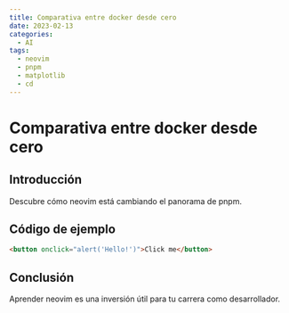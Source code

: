 ```yaml
---
title: Comparativa entre docker desde cero
date: 2023-02-13
categories:
  - AI
tags:
  - neovim
  - pnpm
  - matplotlib
  - cd
---
```


# Comparativa entre docker desde cero

## Introducción

Descubre cómo neovim está cambiando el panorama de pnpm.

## Código de ejemplo

```html
<button onclick="alert('Hello!')">Click me</button>
```

## Conclusión

Aprender neovim es una inversión útil para tu carrera como desarrollador.